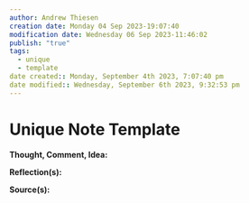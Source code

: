 ```yaml
---
author: Andrew Thiesen
creation date: Monday 04 Sep 2023-19:07:40
modification date: Wednesday 06 Sep 2023-11:46:02
publish: "true"
tags:
  - unique
  - template
date created:: Monday, September 4th 2023, 7:07:40 pm
date modified:: Wednesday, September 6th 2023, 9:32:53 pm
---
```

# Unique Note Template

**Thought, Comment, Idea:**

**Reflection(s):**

**Source(s):**
